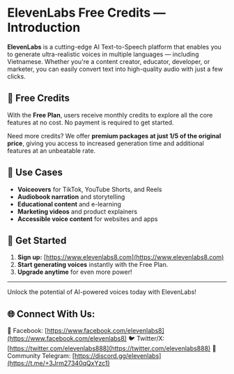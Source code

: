 # ElevenLabs Free Credits — Introduction

**ElevenLabs** is a cutting-edge AI Text-to-Speech platform that enables you to generate ultra-realistic voices in multiple languages — including Vietnamese. Whether you're a content creator, educator, developer, or marketer, you can easily convert text into high-quality audio with just a few clicks.

## 🌟 Free Credits

With the **Free Plan**, users receive monthly credits to explore all the core features at no cost. No payment is required to get started.

Need more credits? We offer **premium packages at just 1/5 of the original price**, giving you access to increased generation time and additional features at an unbeatable rate.

## 🚀 Use Cases

- **Voiceovers** for TikTok, YouTube Shorts, and Reels
- **Audiobook narration** and storytelling
- **Educational content** and e-learning
- **Marketing videos** and product explainers
- **Accessible voice content** for websites and apps

## 🏁 Get Started

1. **Sign up:** [https://www.elevenlabs8.com](https://www.elevenlabs8.com)
2. **Start generating voices** instantly with the Free Plan.
3. **Upgrade anytime** for even more power!

---
Unlock the potential of AI-powered voices today with ElevenLabs!

## 🌐 Connect With Us:

🔵 Facebook: [https://www.facebook.com/elevenlabs8](https://www.facebook.com/elevenlabs8)
🐦 Twitter/X: [https://twitter.com/elevenlabs888](https://twitter.com/elevenlabs888)
💬 Community Telegram: [https://discord.gg/elevenlabs](https://t.me/+3Jrm27340qQxYzc1)
